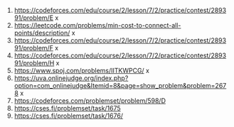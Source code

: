 1.	https://codeforces.com/edu/course/2/lesson/7/2/practice/contest/289391/problem/E                                x
2.	https://leetcode.com/problems/min-cost-to-connect-all-points/description/                                       x
3.	https://codeforces.com/edu/course/2/lesson/7/2/practice/contest/289391/problem/F                                x
4.	https://codeforces.com/edu/course/2/lesson/7/2/practice/contest/289391/problem/H                                x
5.	https://www.spoj.com/problems/IITKWPCG/                                                                         x
6.	https://uva.onlinejudge.org/index.php?option=com_onlinejudge&Itemid=8&page=show_problem&problem=2678            x
7.	https://codeforces.com/problemset/problem/598/D
8.	https://cses.fi/problemset/task/1675
9.	https://cses.fi/problemset/task/1676/
